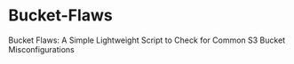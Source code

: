 # Bucket-Flaws
Bucket Flaws: A Simple Lightweight Script to Check for Common S3 Bucket Misconfigurations
